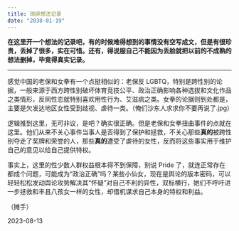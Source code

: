 ```yaml
---
title: 琐碎想法记录
date: "2038-01-19"
---
```


**在这里开一个想法的记录吧，有的时候难得想到的事情没有空写成文，但是有很珍贵，丢掉了很多，实在可惜。还有，得说服自己不能因为丢脸就把以前的不成熟的想法删掉，毕竟得真实记录。**

---

感觉中国的老保和女拳有一个点挺相似的：老保反 LGBTQ，特别是跨性别的论据，一般来源于西方跨性别破坏体育竞技公平、政治正确影响各种选拔和文化作品之类情形，反同性恋就特别喜欢用性行为、艾滋病之类。女拳的论据则到处都是，主要是欠发达地区女性受到歧视、虐待一类。（俺们沙东人求求你不要再说了.jpg）

逻辑推到这里，无可非议，是吧？确实很正确。但是老保和女拳扭曲事件的点就在这里。他们从来不关心事件当事人是否得到了保护和拯救，不关心那些**真的**被跨性别夺走了奖牌和荣誉的人，那些**真的**遭受了虐待的女性，反而将这些事实用于维护自己的意见以给自己提供特权。

事实上，这里的性少数人群权益根本得不到保障，别说 Pride 了，就连正常存在都成个问题，可能成为“政治正确”吗？某些小仙女，现在是舆论的版本密码，可以轻轻松松发动舆论攻势解决其“怀疑”对自己不利的异性，双标横行，她们不呼吁进一步拯救和丰县八孩女一样的女性，却借机谋求自己本身的特权和利益。

（摊手）

2023-08-13